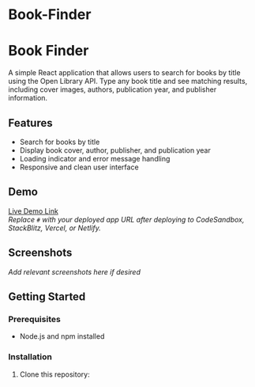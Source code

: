 # Book-Finder
# Book Finder

A simple React application that allows users to search for books by title using the Open Library API. Type any book title and see matching results, including cover images, authors, publication year, and publisher information.

## Features

- Search for books by title
- Display book cover, author, publisher, and publication year
- Loading indicator and error message handling
- Responsive and clean user interface

## Demo

[Live Demo Link](#)  
*Replace `#` with your deployed app URL after deploying to CodeSandbox, StackBlitz, Vercel, or Netlify.*

## Screenshots

_Add relevant screenshots here if desired_

## Getting Started

### Prerequisites

- Node.js and npm installed

### Installation

1. Clone this repository:
